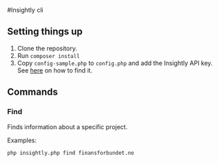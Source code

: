 #Insightly cli
## Setting things up
1.  Clone the repository.
2.  Run `composer install`
3. Copy `config-sample.php` to `config.php` and add the Insightly API key. See [here](https://support.insight.ly/hc/en-us/articles/204864594-Finding-or-resetting-your-API-key) on how to find it.

## Commands
### Find
Finds information about a specific project.

Examples:
    
    php insightly.php find finansforbundet.no  
